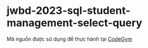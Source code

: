 # jwbd-2023-sql-student-management-select-query
Mã nguồn được sử dụng để thực hành tại [CodeGym](https://codegym.vn)
